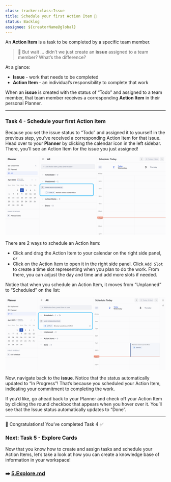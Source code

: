 ```yaml
---
class: tracker:class:Issue
title: Schedule your first Action Item 📆
status: Backlog
assignee: ${creatorName@global}
---
```


An **Action Item** is a task to be completed by a specific team member. 

> 🤔 But wait … didn’t we just create an **issue** assigned to a team member? What’s the difference? 

At a glance:
* **Issue** - work that needs to be completed 
* **Action Item** - an individual’s responsibility to complete that work

When an **issue** is created with the status of “Todo” and assigned to a team member, that team member receives a corresponding **Action Item** in their personal Planner.

---

### Task 4 - Schedule your first Action Item

Because you set the issue status to “Todo” and assigned it to yourself in the previous step, you’ve received a corresponding Action Item for that issue. Head over to your **Planner** by clicking the calendar icon in the left sidebar. There, you’ll see an Action Item for the issue you just assigned!

<img src="../files/action-item.png" width="800"/>

There are 2 ways to schedule an Action Item:
* Click and drag the Action Item to your calendar on the right side panel, _or_
* Click on the Action Item to open it in the right side panel. Click `Add Slot` to create a time slot representing when you plan to do the work. From there, you can adjust the day and time and add more slots if needed.

Notice that when you schedule an Action Item, it moves from “Unplanned” to “Scheduled” on the list:

<img src="../files/schedule-action-item.png" width="800"/>

Now, navigate back to the **issue**. Notice that the status automatically updated to “In Progress”! That’s because you scheduled your Action Item, indicating your commitment to completing the work.

If you’d like, go ahead back to your Planner and check off your Action Item by clicking the round checkbox that appears when you hover over it. You’ll see that the Issue status automatically updates to “Done”.

---

🎉 Congratulations! You’ve completed Task 4 ✅  

### Next: Task 5 - Explore Cards

Now that you know how to create and assign tasks and schedule your Action Items, let’s take a look at how you can create a knowledge base of information in your workspace!

### ➡️ [5.Explore.md](./5.Explore.md)
